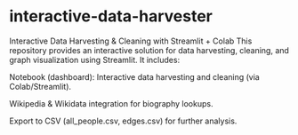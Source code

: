 # interactive-data-harvester
Interactive Data Harvesting &amp; Cleaning with Streamlit + Colab
This repository provides an interactive solution for data harvesting, cleaning, and graph visualization using Streamlit.
It includes:

Notebook (dashboard): Interactive data harvesting and cleaning (via Colab/Streamlit).

Wikipedia & Wikidata integration for biography lookups.

Export to CSV (all_people.csv, edges.csv) for further analysis.
